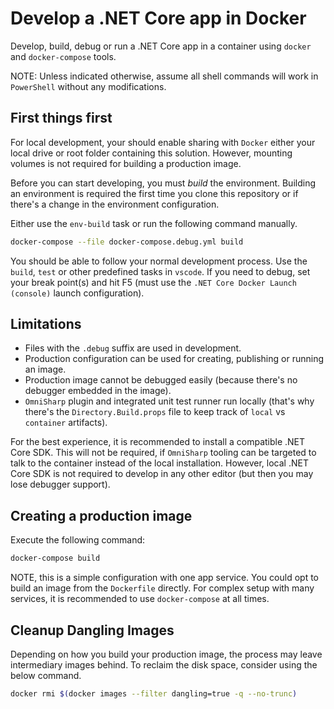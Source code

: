 # Develop a .NET Core app in Docker

Develop, build, debug or run a .NET Core app in a container using `docker` and `docker-compose` tools.

NOTE: Unless indicated otherwise, assume all shell commands will work in `PowerShell` without any modifications.

## First things first

For local development, your should enable sharing with `Docker` either your local drive or root folder containing this solution. However, mounting volumes is not required for building a production image.

Before you can start developing, you must *build* the environment. Building an environment is required the first time you clone this repository or if there's a change in the environment configuration.

Either use the `env-build` task or run the following command manually.

```bash
docker-compose --file docker-compose.debug.yml build
```

You should be able to follow your normal development process. Use the `build`, `test` or other predefined tasks in `vscode`. If you need to debug, set your break point(s) and hit F5 (must use the `.NET Core Docker Launch (console)` launch configuration).

## Limitations

* Files with the `.debug` suffix are used in development.
* Production configuration can be used for creating, publishing or running an image.
* Production image cannot be debugged easily (because there's no debugger embedded in the image).
* `OmniSharp` plugin and integrated unit test runner run locally (that's why there's the `Directory.Build.props` file to keep track of `local` vs `container` artifacts).

For the best experience, it is recommended to install a compatible .NET Core SDK. This will not be required, if `OmniSharp` tooling can be targeted to talk to the container instead of the local installation. However, local .NET Core SDK is not required to develop in any other editor (but then you may lose debugger support).

## Creating a production image

Execute the following command:

```bash
docker-compose build
```

NOTE, this is a simple configuration with one app service. You could opt to build an image from the `Dockerfile` directly. For complex setup with many services, it is recommended to use `docker-compose` at all times.

## Cleanup Dangling Images

Depending on how you build your production image, the process may leave intermediary images behind. To reclaim the disk space, consider using the below command.

```bash
docker rmi $(docker images --filter dangling=true -q --no-trunc)
```
